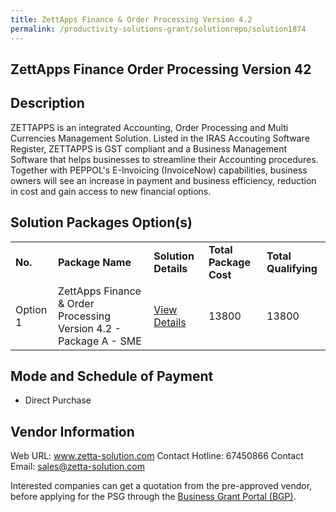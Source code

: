 ```yaml
---
title: ZettApps Finance & Order Processing Version 4.2
permalink: /productivity-solutions-grant/solutionrepo/solution1874
---
```


## ZettApps Finance Order Processing Version 42

## Description

ZETTAPPS is an integrated Accounting, Order Processing and Multi Currencies Management Solution. Listed in the IRAS Accouting Software Register, ZETTAPPS is GST compliant and a Business Management Software that helps businesses to streamline their Accounting procedures.  Together with PEPPOL's E-Invoicing (InvoiceNow) capabilities, business owners will see an increase in payment and business efficiency, reduction in cost and gain access to new financial options.

## Solution Packages Option(s)

<table>
<tr>
<td><b>No.</b></td>
<td><b>Package Name</b></td>
<td><b>Solution Details</b></td>
<td><b>Total Package Cost</b></td>
<td><b>Total Qualifying</b></td>
</tr>
<tr>
<td>Option 1</td>
<td>ZettApps Finance & Order Processing Version 4.2 - Package A - SME</td>
<td><a href='https://www.gobusiness.gov.sg/images/psg/Zetta_20200480_Desensitised_Annex_3_Part_1.pdf'>View Details</a></td>
<td>13800</td>
<td>13800</td>
</tr>
</table>

## Mode and Schedule of Payment

 - Direct Purchase

## Vendor Information

 Web URL: www.zetta-solution.com 
Contact Hotline: 67450866 
Contact Email: sales@zetta-solution.com 


Interested companies can get a quotation from the pre-approved vendor, before applying for the PSG through the <a href='https://www.businessgrants.gov.sg/'>Business Grant Portal (BGP)</a>.
<script src="/jquery/resize-tables.js"></script>
